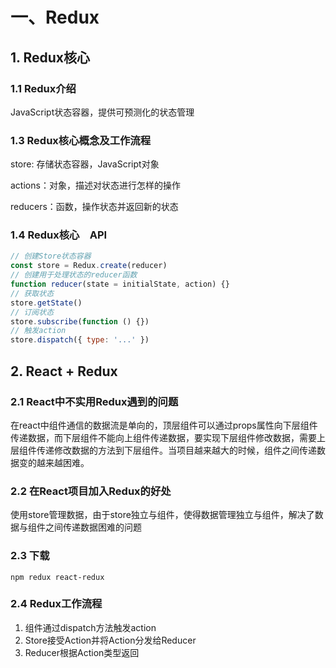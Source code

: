 # 一、Redux
## 1. Redux核心
### 1.1 Redux介绍
JavaScript状态容器，提供可预测化的状态管理
### 1.3 Redux核心概念及工作流程
store: 存储状态容器，JavaScript对象

actions：对象，描述对状态进行怎样的操作

reducers：函数，操作状态并返回新的状态
### 1.4 Redux核心　API
```JavaScript
// 创建Store状态容器
const store = Redux.create(reducer)
// 创建用于处理状态的reducer函数
function reducer(state = initialState, action) {}
// 获取状态
store.getState()
// 订阅状态
store.subscribe(function () {})
// 触发action
store.dispatch({ type: '...' })
```
## 2. React + Redux
### 2.1 React中不实用Redux遇到的问题
在react中组件通信的数据流是单向的，顶层组件可以通过props属性向下层组件传递数据，而下层组件不能向上组件传递数据，要实现下层组件修改数据，需要上层组件传递修改数据的方法到下层组件。当项目越来越大的时候，组件之间传递数据变的越来越困难。
### 2.2 在React项目加入Redux的好处
使用store管理数据，由于store独立与组件，使得数据管理独立与组件，解决了数据与组件之间传递数据困难的问题
### 2.3 下载
`npm redux react-redux`
### 2.4 Redux工作流程
1. 组件通过dispatch方法触发action
2. Store接受Action并将Action分发给Reducer
3. Reducer根据Action类型返回